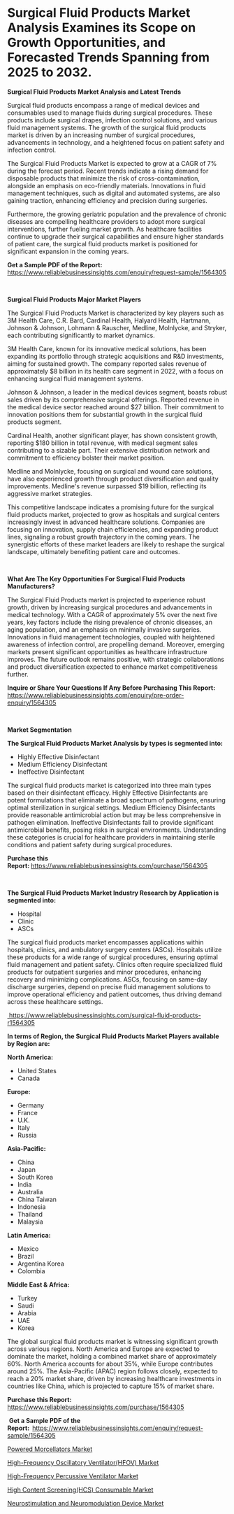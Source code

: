 <p><h1>Surgical Fluid Products Market Analysis Examines its Scope on Growth Opportunities, and Forecasted Trends Spanning from 2025 to 2032.</h1></p><p><strong>Surgical Fluid Products Market Analysis and Latest Trends</strong></p>
<p><p>Surgical fluid products encompass a range of medical devices and consumables used to manage fluids during surgical procedures. These products include surgical drapes, infection control solutions, and various fluid management systems. The growth of the surgical fluid products market is driven by an increasing number of surgical procedures, advancements in technology, and a heightened focus on patient safety and infection control.</p><p>The Surgical Fluid Products Market is expected to grow at a CAGR of 7% during the forecast period. Recent trends indicate a rising demand for disposable products that minimize the risk of cross-contamination, alongside an emphasis on eco-friendly materials. Innovations in fluid management techniques, such as digital and automated systems, are also gaining traction, enhancing efficiency and precision during surgeries.</p><p>Furthermore, the growing geriatric population and the prevalence of chronic diseases are compelling healthcare providers to adopt more surgical interventions, further fueling market growth. As healthcare facilities continue to upgrade their surgical capabilities and ensure higher standards of patient care, the surgical fluid products market is positioned for significant expansion in the coming years.</p></p>
<p><strong>Get a Sample PDF of the Report:&nbsp;</strong> <a href="https://www.reliablebusinessinsights.com/enquiry/request-sample/1564305?utm_campaign=1121&utm_medium=2&utm_source=Github&utm_content=ia&utm_term=04032025&utm_id=surgical-fluid-products">https://www.reliablebusinessinsights.com/enquiry/request-sample/1564305</a></p>
<p>&nbsp;</p>
<p><strong>Surgical Fluid Products Major Market Players</strong></p>
<p><p>The Surgical Fluid Products Market is characterized by key players such as 3M Health Care, C.R. Bard, Cardinal Health, Halyard Health, Hartmann, Johnson & Johnson, Lohmann & Rauscher, Medline, Molnlycke, and Stryker, each contributing significantly to market dynamics. </p><p>3M Health Care, known for its innovative medical solutions, has been expanding its portfolio through strategic acquisitions and R&D investments, aiming for sustained growth. The company reported sales revenue of approximately $8 billion in its health care segment in 2022, with a focus on enhancing surgical fluid management systems.</p><p>Johnson & Johnson, a leader in the medical devices segment, boasts robust sales driven by its comprehensive surgical offerings. Reported revenue in the medical device sector reached around $27 billion. Their commitment to innovation positions them for substantial growth in the surgical fluid products segment.</p><p>Cardinal Health, another significant player, has shown consistent growth, reporting $180 billion in total revenue, with medical segment sales contributing to a sizable part. Their extensive distribution network and commitment to efficiency bolster their market position.</p><p>Medline and Molnlycke, focusing on surgical and wound care solutions, have also experienced growth through product diversification and quality improvements. Medline's revenue surpassed $19 billion, reflecting its aggressive market strategies.</p><p>This competitive landscape indicates a promising future for the surgical fluid products market, projected to grow as hospitals and surgical centers increasingly invest in advanced healthcare solutions. Companies are focusing on innovation, supply chain efficiencies, and expanding product lines, signaling a robust growth trajectory in the coming years. The synergistic efforts of these market leaders are likely to reshape the surgical landscape, ultimately benefiting patient care and outcomes.</p></p>
<p>&nbsp;</p>
<p><strong>What Are The Key Opportunities For Surgical Fluid Products Manufacturers?</strong></p>
<p><p>The Surgical Fluid Products market is projected to experience robust growth, driven by increasing surgical procedures and advancements in medical technology. With a CAGR of approximately 5% over the next five years, key factors include the rising prevalence of chronic diseases, an aging population, and an emphasis on minimally invasive surgeries. Innovations in fluid management technologies, coupled with heightened awareness of infection control, are propelling demand. Moreover, emerging markets present significant opportunities as healthcare infrastructure improves. The future outlook remains positive, with strategic collaborations and product diversification expected to enhance market competitiveness further.</p></p>
<p><strong>Inquire or Share Your Questions If Any Before Purchasing This Report:</strong> <a href="https://www.reliablebusinessinsights.com/enquiry/pre-order-enquiry/1564305?utm_campaign=1121&utm_medium=2&utm_source=Github&utm_content=ia&utm_term=04032025&utm_id=surgical-fluid-products">https://www.reliablebusinessinsights.com/enquiry/pre-order-enquiry/1564305</a></p>
<p>&nbsp;</p>
<p><strong>Market Segmentation</strong></p>
<p><strong>The Surgical Fluid Products Market Analysis by types is segmented into:</strong></p>
<p><ul><li>Highly Effective Disinfectant</li><li>Medium Efficiency Disinfectant</li><li>Ineffective Disinfectant</li></ul></p>
<p><p>The surgical fluid products market is categorized into three main types based on their disinfectant efficacy. Highly Effective Disinfectants are potent formulations that eliminate a broad spectrum of pathogens, ensuring optimal sterilization in surgical settings. Medium Efficiency Disinfectants provide reasonable antimicrobial action but may be less comprehensive in pathogen elimination. Ineffective Disinfectants fail to provide significant antimicrobial benefits, posing risks in surgical environments. Understanding these categories is crucial for healthcare providers in maintaining sterile conditions and patient safety during surgical procedures.</p></p>
<p><strong>Purchase this Report:&nbsp;</strong><a href="https://www.reliablebusinessinsights.com/purchase/1564305?utm_campaign=1121&utm_medium=2&utm_source=Github&utm_content=ia&utm_term=04032025&utm_id=surgical-fluid-products">https://www.reliablebusinessinsights.com/purchase/1564305</a></p>
<p>&nbsp;</p>
<p><strong>The Surgical Fluid Products Market Industry Research by Application is segmented into:</strong></p>
<p><ul><li>Hospital</li><li>Clinic</li><li>ASCs</li></ul></p>
<p><p>The surgical fluid products market encompasses applications within hospitals, clinics, and ambulatory surgery centers (ASCs). Hospitals utilize these products for a wide range of surgical procedures, ensuring optimal fluid management and patient safety. Clinics often require specialized fluid products for outpatient surgeries and minor procedures, enhancing recovery and minimizing complications. ASCs, focusing on same-day discharge surgeries, depend on precise fluid management solutions to improve operational efficiency and patient outcomes, thus driving demand across these healthcare settings.</p></p>
<p><a href="https://www.reliablebusinessinsights.com/surgical-fluid-products-r1564305?utm_campaign=1121&utm_medium=2&utm_source=Github&utm_content=ia&utm_term=04032025&utm_id=surgical-fluid-products">&nbsp;https://www.reliablebusinessinsights.com/surgical-fluid-products-r1564305</a></p>
<p><strong>In terms of Region, the Surgical Fluid Products Market Players available by Region are:</strong></p>
<p>
    <p> <strong> North America: </strong>
        <ul>
            <li>United States</li>
            <li>Canada</li>
        </ul>
        </p> 
    <p> <strong> Europe: </strong>
        <ul>
            <li>Germany</li>
            <li>France</li>
            <li>U.K.</li>
            <li>Italy</li>
            <li>Russia</li>
        </ul>
        </p> 
    <p> <strong> Asia-Pacific: </strong>
        <ul>
            <li>China</li>
            <li>Japan</li>
            <li>South Korea</li>
            <li>India</li>
            <li>Australia</li>
            <li>China Taiwan</li>
            <li>Indonesia</li>
            <li>Thailand</li>
            <li>Malaysia</li>
        </ul>
        </p> 
    <p> <strong> Latin America: </strong>
        <ul>
            <li>Mexico</li>
            <li>Brazil</li>
            <li>Argentina Korea</li>
            <li>Colombia</li>
        </ul>
        </p> 
    <p> <strong> Middle East & Africa: </strong>
        <ul>
            <li>Turkey</li>
            <li>Saudi</li>
            <li>Arabia</li>
            <li>UAE</li>
            <li>Korea</li>
        </ul>
    </p>
    </p>
<p><p>The global surgical fluid products market is witnessing significant growth across various regions. North America and Europe are expected to dominate the market, holding a combined market share of approximately 60%. North America accounts for about 35%, while Europe contributes around 25%. The Asia-Pacific (APAC) region follows closely, expected to reach a 20% market share, driven by increasing healthcare investments in countries like China, which is projected to capture 15% of market share.</p></p>
<p><strong>Purchase this Report: </strong><a href="https://www.reliablebusinessinsights.com/purchase/1564305?utm_campaign=1121&utm_medium=2&utm_source=Github&utm_content=ia&utm_term=04032025&utm_id=surgical-fluid-products">https://www.reliablebusinessinsights.com/purchase/1564305</a></p>
<p>&nbsp;<strong>Get a Sample PDF of the Report:&nbsp;&nbsp;</strong><a href="https://www.reliablebusinessinsights.com/enquiry/request-sample/1564305?utm_campaign=1121&utm_medium=2&utm_source=Github&utm_content=ia&utm_term=04032025&utm_id=surgical-fluid-products">https://www.reliablebusinessinsights.com/enquiry/request-sample/1564305</a></p>
<p><strong></strong></p>
<p><p><a href="https://github.com/amramcocosxa/Market-Research-Report-List-1/blob/main/powered-morcellators-market.md?utm_campaign=1121&utm_medium=2&utm_source=Github&utm_content=ia&utm_term=04032025&utm_id=surgical-fluid-products">Powered Morcellators Market</a></p><p><a href="https://github.com/nkomdaumis16/Market-Research-Report-List-1/blob/main/high-frequency-oscillatory-ventilatorhfov-market.md?utm_campaign=1121&utm_medium=2&utm_source=Github&utm_content=ia&utm_term=04032025&utm_id=surgical-fluid-products">High-Frequency Oscillatory Ventilator(HFOV) Market</a></p><p><a href="https://github.com/ioniafidian4/Market-Research-Report-List-1/blob/main/high-frequency-percussive-ventilator-market.md?utm_campaign=1121&utm_medium=2&utm_source=Github&utm_content=ia&utm_term=04032025&utm_id=surgical-fluid-products">High-Frequency Percussive Ventilator Market</a></p><p><a href="https://github.com/lekeydoing3k/Market-Research-Report-List-1/blob/main/high-content-screeninghcs-consumable-market.md?utm_campaign=1121&utm_medium=2&utm_source=Github&utm_content=ia&utm_term=04032025&utm_id=surgical-fluid-products">High Content Screening(HCS) Consumable Market</a></p><p><a href="https://github.com/ceneabiruk11/Market-Research-Report-List-1/blob/main/neurostimulation-and-neuromodulation-device-market.md?utm_campaign=1121&utm_medium=2&utm_source=Github&utm_content=ia&utm_term=04032025&utm_id=surgical-fluid-products">Neurostimulation and Neuromodulation Device Market</a></p></p>